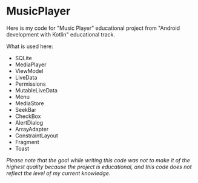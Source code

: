 # MusicPlayer
Here is my code for "Music Player" educational project from "Android development with Kotlin" educational track.

What is used here:
- SQLite
- MediaPlayer
- ViewModel
- LiveData
- Permissions
- MutableLiveData
- Menu
- MediaStore
- SeekBar
- CheckBox
- AlertDialog
- ArrayAdapter
- ConstraintLayout
- Fragment
- Toast

*Please note that the goal while writing this code was not to make it of the highest quality because the project is educational, and this code does not reflect the level of my current knowledge.*
